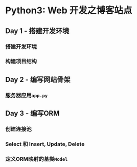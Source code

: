 # Python3: Web 开发之博客站点
## Day 1 - 搭建开发环境
### 搭建开发环境
### 构建项目结构
## Day 2 - 编写网站骨架
### 服务器应用`app.py`
## Day 3 - 编写ORM
### 创建连接池
### Select 和 Insert, Update, Delete
### 定义ORM映射的基类`Model`
